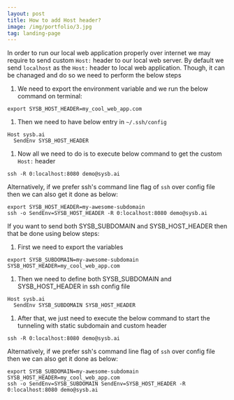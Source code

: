 ```yaml
---
layout: post
title: How to add Host header?
image: /img/portfolio/3.jpg
tag: landing-page
---
```


In order to run our local web application properly over internet we may require to send custom `Host:` header to our local web server. By default we send `localhost` as the `Host:` header to local web application. Though, it can be chanaged and do so we need to perform the below steps
1.  We need to export the environment variable and we run the below command on terminal:
```
export SYSB_HOST_HEADER=my_cool_web_app.com
```
1. Then we need to have below entry in `~/.ssh/config`
```
Host sysb.ai
  SendEnv SYSB_HOST_HEADER
```
1. Now all we need to do is to execute below command to get the custom `Host:` header
```
ssh -R 0:localhost:8080 demo@sysb.ai
```

Alternatively, if we prefer ssh's command line flag of `ssh` over config file then we can also get it done as below:
```
export SYSB_HOST_HEADER=my-awesome-subdomain
ssh -o SendEnv=SYSB_HOST_HEADER -R 0:localhost:8080 demo@sysb.ai
```

If you want to send both SYSB_SUBDOMAIN and SYSB_HOST_HEADER then that be done using below steps:
1. First we need to export the variables
```
export SYSB_SUBDOMAIN=my-awesome-subdomain SYSB_HOST_HEADER=my_cool_web_app.com
```
1. Then we need to define both SYSB_SUBDOMAIN and SYSB_HOST_HEADER in ssh config file
```
Host sysb.ai
  SendEnv SYSB_SUBDOMAIN SYSB_HOST_HEADER
```
1. After that, we just need to execute the below command to start the tunneling with static subdomain and custom header
```
ssh -R 0:localhost:8080 demo@sysb.ai
```

Alternatively, if we prefer ssh's command line flag of `ssh` over config file then we can also get it done as below:
```
export SYSB_SUBDOMAIN=my-awesome-subdomain SYSB_HOST_HEADER=my_cool_web_app.com
ssh -o SendEnv=SYSB_SUBDOMAIN SendEnv=SYSB_HOST_HEADER -R 0:localhost:8080 demo@sysb.ai
```